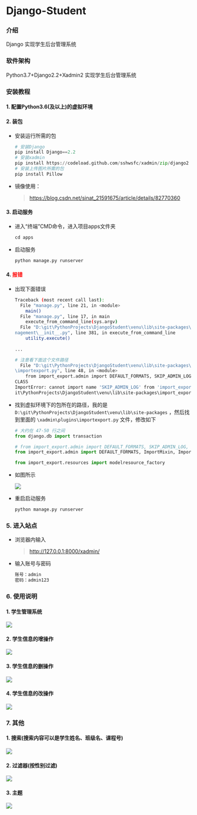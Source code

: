 # Django-Student

### 介绍

  Django 实现学生后台管理系统

### 软件架构

  Python3.7+Django2.2+Xadmin2 实现学生后台管理系统

### 安装教程

#### 1. 配置Python3.6(及以上)的虚拟环境

#### 2. 装包

+ 安装运行所需的包	

  ```python
  # 安装Django
  pip install Django==2.2
  # 安装xadmin
  pip install https://codeload.github.com/sshwsfc/xadmin/zip/django2
  # 安装上传图片所需的包
  pip install Pillow
  ```

+ 镜像使用：

  > https://blog.csdn.net/sinat_21591675/article/details/82770360

#### 3. 启动服务

+ 进入“终端”CMD命令，进入项目apps文件夹

  ```python
  cd apps
  ```

+ 启动服务

  ```python
  python manage.py runserver
  ```
  

#### 4. <font color="red">报错</font>

+ 出现下面错误

  ```sh
  Traceback (most recent call last):
    File "manage.py", line 21, in <module>
      main()
    File "manage.py", line 17, in main
      execute_from_command_line(sys.argv)
    File "D:\git\PythonProjects\DjangoStudent\venu\lib\site-packages\django\core\ma
  nagement\__init__.py", line 381, in execute_from_command_line
      utility.execute()
      
  ...
  
  # 注意看下面这个文件路径
    File "D:\git\PythonProjects\DjangoStudent\venu\lib\site-packages\xadmin\plugins
  \importexport.py", line 48, in <module>
      from import_export.admin import DEFAULT_FORMATS, SKIP_ADMIN_LOG, TMP_STORAGE_
  CLASS
  ImportError: cannot import name 'SKIP_ADMIN_LOG' from 'import_export.admin' (D:\g
  it\PythonProjects\DjangoStudent\venu\lib\site-packages\import_export\admin.py)
  
  ```

+ 找到虚拟环境下的包所在的路径，我的是 `D:\git\PythonProjects\DjangoStudent\venu\lib\site-packages` ，然后找到里面的 `\xadmin\plugins\importexport.py` 文件，修改如下

  ```python
  # 大约在 47-50 行之间
  from django.db import transaction
  
  # from import_export.admin import DEFAULT_FORMATS, SKIP_ADMIN_LOG, TMP_STORAGE_CLASS
  from import_export.admin import DEFAULT_FORMATS, ImportMixin, ImportExportMixinBase
  
  from import_export.resources import modelresource_factory
  ```

+ 如图所示

  ![](https://gitee.com/zxiaosi/image/raw/master/Project/Python/Django-StudentMS/报错.png)

+ 重启启动服务

  ```python
  python manage.py runserver
  ```

### 5. 进入站点

+ 浏览器内输入

  >http://127.0.0.1:8000/xadmin/

+ 输入账号与密码

  ```python
  账号：admin
  密码：admin123
  ```

### 6. 使用说明

####  1. 学生管理系统

![](https://gitee.com/zxiaosi/image/raw/master/Project/Python/Django-StudentMS/student.png)

####  2. 学生信息的增操作

![](https://gitee.com/zxiaosi/image/raw/master/Project/Python/Django-StudentMS/add.png)

####  3. 学生信息的删操作

![](https://gitee.com/zxiaosi/image/raw/master/Project/Python/Django-StudentMS/delete.png)

####  4. 学生信息的改操作

![](https://gitee.com/zxiaosi/image/raw/master/Project/Python/Django-StudentMS/update.png)

### 7. 其他

####  1. 搜索(搜索内容可以是学生姓名、班级名、课程号)

![](https://gitee.com/zxiaosi/image/raw/master/Project/Python/Django-StudentMS/搜索.png)

####   2. 过滤器(按性别过滤)

![](https://gitee.com/zxiaosi/image/raw/master/Project/Python/Django-StudentMS/过滤器.png)

#### 3. 主题

![](https://gitee.com/zxiaosi/image/raw/master/Project/Python/Django-StudentMS/主题.png)